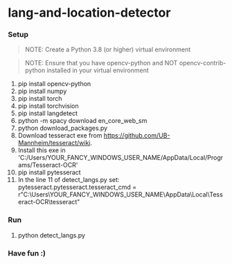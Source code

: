 # lang-and-location-detector

### Setup

> NOTE: Create a Python 3.8 (or higher) virtual environment 

> NOTE: Ensure that you have opencv-python and NOT opencv-contrib-python installed in your virtual environment

1.  pip install opencv-python
2.  pip install numpy
3.  pip install torch 
4.  pip install torchvision 
5.  pip install langdetect
6.  python -m spacy download en_core_web_sm
7.  python download_packages.py
8.  Download tesseract exe from https://github.com/UB-Mannheim/tesseract/wiki.
9.  Install this exe in 'C:/Users/YOUR_FANCY_WINDOWS_USER_NAME/AppData/Local/Programs/Tesseract-OCR'
10. pip install pytesseract 
11. In the line 11 of detect_langs.py set: pytesseract.pytesseract.tesseract_cmd = r"C:\Users\YOUR_FANCY_WINDOWS_USER_NAME\AppData\Local\Tesseract-OCR\tesseract" 

### Run

1. python detect_langs.py

### Have fun :) 
